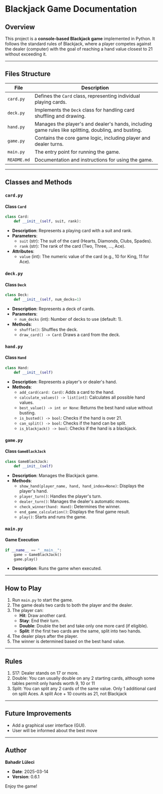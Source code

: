 # Blackjack Game Documentation

## Overview
This project is a **console-based Blackjack game** implemented in Python. It follows the standard rules of Blackjack, where a player competes against the dealer (computer) with the goal of reaching a hand value closest to 21 without exceeding it.

---

## Files Structure
| File         | Description |
|-------------|------------|
| `card.py`   | Defines the `Card` class, representing individual playing cards. |
| `deck.py`   | Implements the `Deck` class for handling card shuffling and drawing. |
| `hand.py`   | Manages the player's and dealer's hands, including game rules like splitting, doubling, and busting. |
| `game.py`   | Contains the core game logic, including player and dealer turns. |
| `main.py`   | The entry point for running the game. |
| `README.md` | Documentation and instructions for using the game. |

---

## Classes and Methods
### `card.py`
#### **Class `Card`**
```python
class Card:
    def __init__(self, suit, rank):
```
- **Description**: Represents a playing card with a suit and rank.
- **Parameters**:
  - `suit` (str): The suit of the card (Hearts, Diamonds, Clubs, Spades).
  - `rank` (str): The rank of the card (Two, Three, ..., Ace).
- **Attributes**:
  - `value` (int): The numeric value of the card (e.g., 10 for King, 11 for Ace).


### `deck.py`
#### **Class `Deck`**
```python
class Deck:
    def __init__(self, num_decks=1)
```
- **Description**: Represents a deck of cards.
- **Parameters**:
  - `num_decks` (int): Number of decks to use (default: 1).
- **Methods**:
  - `shuffle()`: Shuffles the deck.
  - `draw_card() -> Card`: Draws a card from the deck.


### `hand.py`
#### **Class `Hand`**
```python
class Hand:
    def __init__(self)
```
- **Description**: Represents a player's or dealer's hand.
- **Methods**:
  - `add_card(card: Card)`: Adds a card to the hand.
  - `calculate_values() -> list[int]`: Calculates all possible hand values.
  - `best_value() -> int or None`: Returns the best hand value without busting.
  - `is_busted() -> bool`: Checks if the hand is over 21.
  - `can_split() -> bool`: Checks if the hand can be split.
  - `is_blackjack() -> bool`: Checks if the hand is a blackjack.


### `game.py`
#### **Class `GameBlackJack`**
```python
class GameBlackJack:
    def __init__(self)
```
- **Description**: Manages the Blackjack game.
- **Methods**:
  - `show_hand(player_name, hand, hand_index=None)`: Displays the player's hand.
  - `player_turn()`: Handles the player's turn.
  - `dealer_turn()`: Manages the dealer's automatic moves.
  - `check_winner(hand: Hand)`: Determines the winner.
  - `end_game_calculation()`: Displays the final game result.
  - `play()`: Starts and runs the game.


### `main.py`
#### **Game Execution**
```python
if __name__ == "__main__":
    game = GameBlackJack()
    game.play()
```
- **Description**: Runs the game when executed.

---

## How to Play
1. Run `main.py` to start the game.
2. The game deals two cards to both the player and the dealer.
3. The player can:
   - **Hit**: Draw another card.
   - **Stay**: End their turn.
   - **Double**: Double the bet and take only one more card (if eligible).
   - **Split**: If the first two cards are the same, split into two hands.
4. The dealer plays after the player.
5. The winner is determined based on the best hand value.

---
## Rules 
1. S17: Dealer stands on 17 or more.
2. Double: You can usually double on any 2 starting cards, although some tables permit only hands worth 9, 10 or 11
3. Split: You can split any 2 cards of the same value. Only 1 additional card on split Aces. A split Ace + 10 counts as 21, not Blackjack

---

## Future Improvements
- Add a graphical user interface (GUI).
- User will be informed about the best move


---

## Author
**Bahadir Lüleci**
- **Date**: 2025-03-14
- **Version**: 0.6.1

Enjoy the game!


